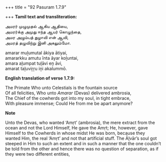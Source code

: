 +++
title = "92 Pasuram 1.7.9"

+++
**Tamil text and transliteration:**

அமரர் முழுமுதல் ஆகிய ஆதியை,  
அமரர்க்கு அமுது ஈந்த ஆயர் கொழுந்தை,  
அமர அழும்பத் துழாவி என் ஆவி,  
அமரத் தழுவிற்று இனி அகலும்மோ.

amarar muḻumutal ākiya ātiyai,  
amararkku amutu īnta āyar koḻuntai,  
amara aḻumpat tuḻāvi eṉ āvi,  
amarat taḻuviṟṟu iṉi akalummō.

**English translation of verse 1.7.9:**

The Primate Who unto Celestials is the fountain source  
Of all felicities, Who unto *Amarar* (Devas) delivered ambrosia,  
The Chief of the cowherds got into my soul, in tight embrace,  
With pleasure immense; Could He from me be apart anymore?

**Note**

Unto the Devas, who wanted ‘Amṛt’ (ambrosia), the mere extract from the ocean and not the Lord Himself, He gave the Amṛt; He, however, gave Himself to the Cowherds in whose midst He was born, because they wanted Him, the real ‘Amṛt’ and not that artificial stuff. The Āḻvār’s soul got steeped in Him to such an extent and in such a manner that the one couldn’t be told from the other and hence there was no question of separation, as if they were two different entities,


